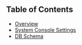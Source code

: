 ## Table of Contents

- [Overview](./overview)
- [System Console Settings](./system_console_settings)
- [DB Schema](./db_schema)
